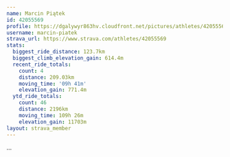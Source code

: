```yaml
---
name: Marcin Piątek
id: 42055569
profile: https://dgalywyr863hv.cloudfront.net/pictures/athletes/42055569/12602382/1/large.jpg
username: marcin-piatek
strava_url: https://www.strava.com/athletes/42055569
stats:
  biggest_ride_distance: 123.7km
  biggest_climb_elevation_gain: 614.4m
  recent_ride_totals:
    count: 4
    distance: 209.03km
    moving_time: '09h 41m'
    elevation_gain: 771.4m
  ytd_ride_totals:
    count: 46
    distance: 2196km
    moving_time: 109h 26m
    elevation_gain: 11703m
layout: strava_member
--- 
```

...

